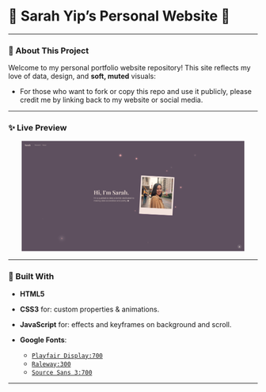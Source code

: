 <!--
  README.md
  Sarah Yip's Website Portfolio README -->
# 🌸 Sarah Yip’s Personal Website 🌸

---


### 🌼 About This Project

Welcome to my personal portfolio website repository! This site reflects my love of data, design, and **soft, muted** visuals:

- For those who want to fork or copy this repo and use it publicly, please credit me by linking back to my website or social media.


---


### ✨ Live Preview

<p align="center">
  <img width="450" alt="Screenshot of Home Page" src="https://raw.githubusercontent.com/Sawpy/sawpy.github.io/refs/heads/main/images/sawpy.github.io_preview.png">
</p>


---


### 🎀 Built With

- **HTML5** 
- **CSS3** for: custom properties & animations.  
- **JavaScript** for: effects and keyframes on background and scroll.

- **Google Fonts**:
  - [`Playfair Display:700`](https://fonts.googleapis.com/css2?family=Playfair+Display:wght@700)
  - [`Raleway:300`](https://fonts.googleapis.com/css2?family=Raleway:wght@300)
  - [`Source Sans 3:700`](https://fonts.googleapis.com/css2?family=Source+Sans+3:wght@700)


---
